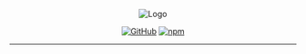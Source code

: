 <div align="center">

![Logo](https://avatars.githubusercontent.com/u/126923974?s=200&v=4)

[![GitHub](https://img.shields.io/github/license/quority/fandom)](https://github.com/quority/fandom/blob/main/LICENSE.md)
[![npm](https://img.shields.io/npm/v/@quority/fandom?color=crimson&logo=npm&style=flat-square)](https://www.npmjs.com/package/@quority/fandom)
</div>

---

